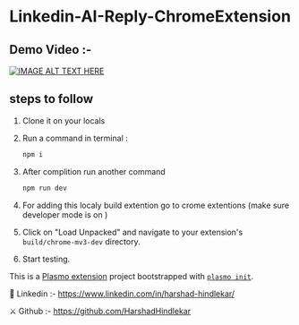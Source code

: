 # Linkedin-AI-Reply-ChromeExtension


## Demo Video :- 
[![IMAGE ALT TEXT HERE](https://img.youtube.com/vi/3PAJP2AVodo/0.jpg)](https://www.youtube.com/watch?v=3PAJP2AVodo)


## steps to follow 

1. Clone it on your locals

2. Run a command in terminal :
    ```bash
    npm i

3. After complition run another command 
    ```bash
    npm run dev

4. For adding this localy build extention go to crome extentions (make sure developer mode is on )

5. Click on "Load Unpacked" and navigate to your extension's `build/chrome-mv3-dev` directory.

6. Start testing.

This is a [Plasmo extension](https://docs.plasmo.com/) project bootstrapped with [`plasmo init`](https://www.npmjs.com/package/plasmo).



🔰 Linkedin :- https://www.linkedin.com/in/harshad-hindlekar/

⚔️ Github :- https://github.com/HarshadHindlekar


